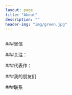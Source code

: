 ```yaml
---
layout: page
title: "About"
description: ""
header-img: "img/green.jpg"
---
```



<center>
    <p><img src="" align="center"></p>
</center>

###坚信


###关注：


###代表作：


###我的朋友们


###联系


<center>
    <p><img src="" align="center"></p>
</center>






